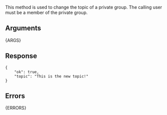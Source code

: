 This method is used to change the topic of a private group. The calling user must be a member of the private group.

## Arguments

{ARGS}


## Response

	{
		"ok": true,
		"topic": "This is the new topic!"
	}

## Errors

{ERRORS}
